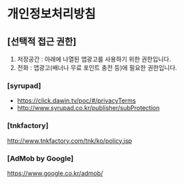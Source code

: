 # 개인정보처리방침

## [선택적 접근 권한]
1. 저장공간 : 아래에 나열된 앱광고를 사용하기 위한 권한입니다.
2. 전화 : 앱광고(배너나 무료 포인트 충전 등)에 필요한 권한입니다.

### [syrupad]
- https://click.dawin.tv/poc/#/privacyTerms
- http://www.syrupad.co.kr/publisher/subProtection

### [tnkfactory]
http://www.tnkfactory.com/tnk/ko/policy.jsp

### [AdMob by Google]
https://www.google.co.kr/admob/
